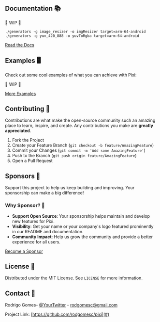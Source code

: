 ## Documentation 📚

🚧 WIP 🚧

`./generators -g image_resizer -o imgResizer target=arm-64-android`
`./generators -g yuv_420_888 -o yuvToRgba target=arm-64-android`

[Read the Docs](#)

## Examples 🖥️

Check out some cool examples of what you can achieve with Pixi:

🚧 WIP 🚧

[More Examples](#)

## Contributing 🤝

Contributions are what make the open-source community such an amazing place to learn, inspire, and create. Any contributions you make are **greatly appreciated**.

1. Fork the Project
2. Create your Feature Branch (`git checkout -b feature/AmazingFeature`)
3. Commit your Changes (`git commit -m 'Add some AmazingFeature'`)
4. Push to the Branch (`git push origin feature/AmazingFeature`)
5. Open a Pull Request

## Sponsors 💖

Support this project to help us keep building and improving. Your sponsorship can make a big difference!

### Why Sponsor? 🤔
- **Support Open Source**: Your sponsorship helps maintain and develop new features for Pixi.
- **Visibility**: Get your name or your company's logo featured prominently in our README and documentation.
- **Community Impact**: Help us grow the community and provide a better experience for all users.


[Become a Sponsor](#)

## License 📄

Distributed under the MIT License. See `LICENSE` for more information.

## Contact 📧

Rodrigo Gomes- [@YourTwitter](#) - rodgomesc@gmail.com

Project Link: [https://github.com/rodgomesc/pixi](#)


